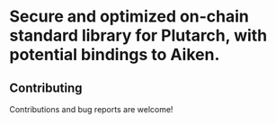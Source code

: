 # Secure and optimized on-chain standard library for Plutarch, with potential bindings to Aiken. 

## Contributing

Contributions and bug reports are welcome!